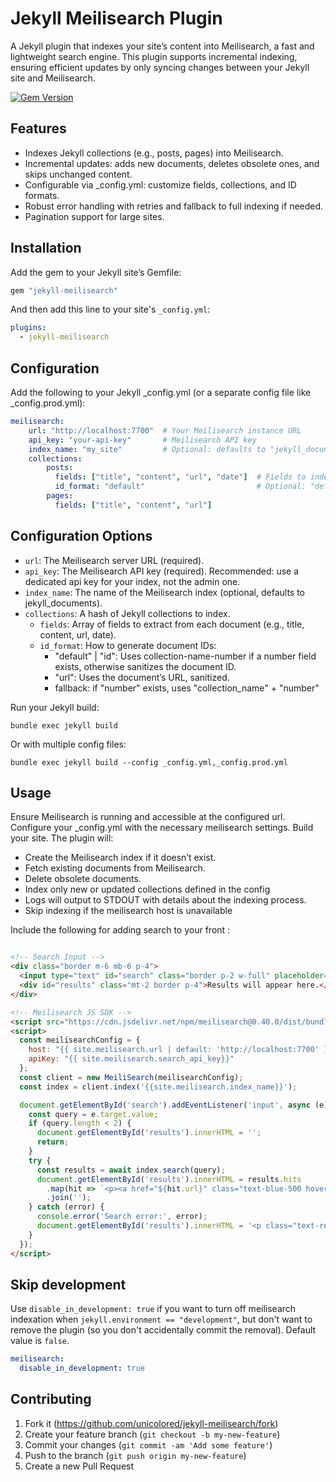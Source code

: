 # Jekyll Meilisearch Plugin

A Jekyll plugin that indexes your site’s content into Meilisearch, a fast and lightweight search engine. This plugin supports incremental indexing, ensuring efficient updates by only syncing changes between your Jekyll site and Meilisearch.

[![Gem Version](https://badge.fury.io/rb/jekyll-meilisearch.svg)](https://badge.fury.io/rb/jekyll-meilisearch)

## Features
- Indexes Jekyll collections (e.g., posts, pages) into Meilisearch.
- Incremental updates: adds new documents, deletes obsolete ones, and skips unchanged content.
- Configurable via _config.yml: customize fields, collections, and ID formats.
- Robust error handling with retries and fallback to full indexing if needed.
- Pagination support for large sites.

## Installation

Add the gem to your Jekyll site’s Gemfile:

```ruby
gem "jekyll-meilisearch"
```

And then add this line to your site's `_config.yml`:

```yml
plugins:
  - jekyll-meilisearch
```

## Configuration
Add the following to your Jekyll _config.yml (or a separate config file like _config.prod.yml):

```yaml
meilisearch:
    url: "http://localhost:7700"  # Your Meilisearch instance URL
    api_key: "your-api-key"       # Meilisearch API key
    index_name: "my_site"         # Optional: defaults to "jekyll_documents"
    collections:
        posts:
          fields: ["title", "content", "url", "date"]  # Fields to index
          id_format: "default"                         # Optional: "default" or "path"
        pages:
          fields: ["title", "content", "url"]
```

## Configuration Options
* `url`: The Meilisearch server URL (required).
* `api_key`: The Meilisearch API key (required). Recommended: use a dedicated api key for your index, not the admin one.
* `index_name`: The name of the Meilisearch index (optional, defaults to jekyll_documents).
* `collections`: A hash of Jekyll collections to index.
  * `fields`: Array of fields to extract from each document (e.g., title, content, url, date).
  * `id_format`: How to generate document IDs:
    * "default" | "id": Uses collection-name-number if a number field exists, otherwise sanitizes the document ID.
    * "url": Uses the document’s URL, sanitized.
    * fallback: if "number" exists, uses "collection_name" + "number"

Run your Jekyll build:

```shell
bundle exec jekyll build
```

Or with multiple config files:

```shell
bundle exec jekyll build --config _config.yml,_config.prod.yml
```

## Usage
Ensure Meilisearch is running and accessible at the configured url.
Configure your _config.yml with the necessary meilisearch settings.
Build your site. The plugin will:
- Create the Meilisearch index if it doesn’t exist.
- Fetch existing documents from Meilisearch.
- Delete obsolete documents.
- Index only new or updated collections defined in the config
- Logs will output to STDOUT with details about the indexing process.
- Skip indexing if the meilisearch host is unavailable

Include the following for adding search to your front :
```html

<!-- Search Input -->
<div class="border m-6 mb-6 p-4">
  <input type="text" id="search" class="border p-2 w-full" placeholder="Rechercher...">
  <div id="results" class="mt-2 border p-4">Results will appear here.</div>
</div>

<!-- Meilisearch JS SDK -->
<script src="https://cdn.jsdelivr.net/npm/meilisearch@0.40.0/dist/bundles/meilisearch.umd.js"></script>
<script>
  const meilisearchConfig = {
    host: "{{ site.meilisearch.url | default: 'http://localhost:7700' }}",
    apiKey: "{{ site.meilisearch.search_api_key}}"
  };
  const client = new MeiliSearch(meilisearchConfig);
  const index = client.index('{{site.meilisearch.index_name}}');

  document.getElementById('search').addEventListener('input', async (e) => {
    const query = e.target.value;
    if (query.length < 2) {
      document.getElementById('results').innerHTML = '';
      return;
    }
    try {
      const results = await index.search(query);
      document.getElementById('results').innerHTML = results.hits
        .map(hit => `<p><a href="${hit.url}" class="text-blue-500 hover:underline">${hit.title}</a></p>`)
        .join('');
    } catch (error) {
      console.error('Search error:', error);
      document.getElementById('results').innerHTML = '<p class="text-red-500">Search failed. Please try again.</p>';
    }
  });
</script>

```

## Skip development

Use `disable_in_development: true` if you want to turn off meilisearch indexation when `jekyll.environment == "development"`,
but don't want to remove the plugin (so you don't accidentally commit the removal). Default value is `false`.

```yml
meilisearch:
  disable_in_development: true
```

## Contributing

1. Fork it (https://github.com/unicolored/jekyll-meilisearch/fork)
2. Create your feature branch (`git checkout -b my-new-feature`)
3. Commit your changes (`git commit -am 'Add some feature'`)
4. Push to the branch (`git push origin my-new-feature`)
5. Create a new Pull Request
